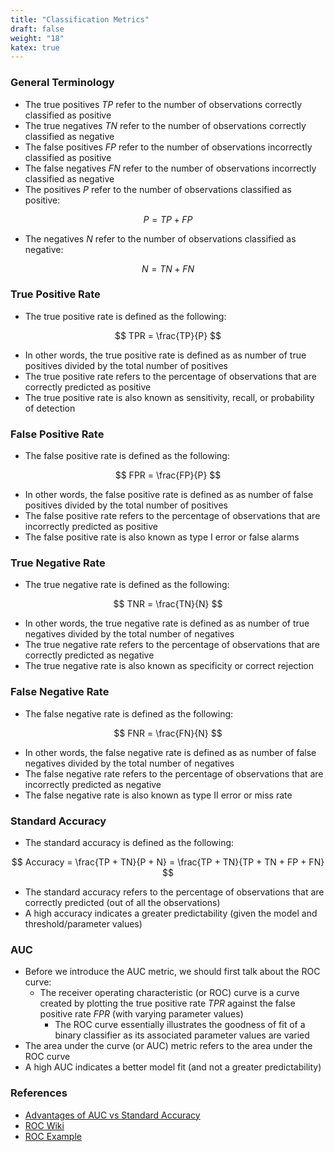 ```yaml
---
title: "Classification Metrics"
draft: false
weight: "18"
katex: true
---
```


### General Terminology
- The true positives $TP$ refer to the number of observations correctly classified as positive
- The true negatives $TN$ refer to the number of observations correctly classified as negative
- The false positives $FP$ refer to the number of observations incorrectly classified as positive
- The false negatives $FN$ refer to the number of observations incorrectly classified as negative
- The positives $P$ refer to the number of observations classified as positive:

$$ P = TP + FP $$

- The negatives $N$ refer to the number of observations classified as negative:

$$ N = TN + FN $$

### True Positive Rate
- The true positive rate is defined as the following:

$$ TPR = \frac{TP}{P} $$

- In other words, the true positive rate is defined as as number of true positives divided by the total number of positives
- The true positive rate refers to the percentage of observations that are correctly predicted as positive
- The true positive rate is also known as sensitivity, recall, or probability of detection

### False Positive Rate
- The false positive rate is defined as the following:

$$ FPR = \frac{FP}{P} $$

- In other words, the false positive rate is defined as as number of false positives divided by the total number of positives
- The false positive rate refers to the percentage of observations that are incorrectly predicted as positive
- The false positive rate is also known as type I error or false alarms

### True Negative Rate
- The true negative rate is defined as the following:

$$ TNR = \frac{TN}{N} $$

- In other words, the true negative rate is defined as as number of true negatives divided by the total number of negatives
- The true negative rate refers to the percentage of observations that are correctly predicted as negative
- The true negative rate is also known as specificity or correct rejection

### False Negative Rate
- The false negative rate is defined as the following:

$$ FNR = \frac{FN}{N} $$

- In other words, the false negative rate is defined as as number of false negatives divided by the total number of negatives
- The false negative rate refers to the percentage of observations that are incorrectly predicted as negative
- The false negative rate is also known as type II error or miss rate

### Standard Accuracy
- The standard accuracy is defined as the following:

$$ Accuracy = \frac{TP + TN}{P + N} = \frac{TP + TN}{TP + TN + FP + FN} $$

- The standard accuracy refers to the percentage of observations that are correctly predicted (out of all the observations)
- A high accuracy indicates a greater predictability (given the model and threshold/parameter values)

### AUC
- Before we introduce the AUC metric, we should first talk about the ROC curve:
	- The receiver operating characteristic (or ROC) curve is a curve created by plotting the true positive rate $TPR$ against the false positive rate $FPR$ (with varying parameter values)
        - The ROC curve essentially illustrates the goodness of fit of a binary classifier as its associated parameter values are varied
- The area under the curve (or AUC) metric refers to the area under the ROC curve
- A high AUC indicates a better model fit (and not a greater predictability)

### References
- [Advantages of AUC vs Standard Accuracy](https://datascience.stackexchange.com/questions/806/advantages-of-auc-vs-standard-accuracy)
- [ROC Wiki](https://en.wikipedia.org/wiki/Receiver_operating_characteristic)
- [ROC Example](http://gim.unmc.edu/dxtests/roc2.htm)
